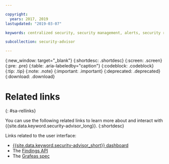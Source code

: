```yaml
---

copyright:
  years: 2017, 2019
lastupdated: "2019-03-07"

keywords: centralized security, security management, alerts, security risk, insights, threat detection

subcollection: security-advisor

---
```


{:new_window: target="_blank"}
{:shortdesc: .shortdesc}
{:screen: .screen}
{:pre: .pre}
{:table: .aria-labeledby="caption"}
{:codeblock: .codeblock}
{:tip: .tip}
{:note: .note}
{:important: .important}
{:deprecated: .deprecated}
{:download: .download}

# Related links
{: #sa-rellinks}

You can use the following related links to learn more about and interact with  {{site.data.keyword.security-advisor_long}}.
{:shortdesc}

Links related to the user interface:
* [{{site.data.keyword.security-advisor_short}} dashboard](https://cloud.ibm.com/security-advisor#/dashboard)
* The [Findings API](https://console.bluemix.net/apidocs/security-advisor)
* The [Grafeas spec](http://grafeas.ng.bluemix.net/ui/)
